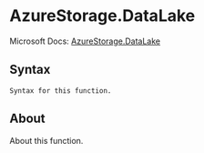 ---
---

# AzureStorage.DataLake

Microsoft Docs: [AzureStorage.DataLake](https://docs.microsoft.com/en-us/powerquery-m/azurestorage-datalake)

## Syntax

```powerquery-m
Syntax for this function.
```

## About

About this function.

